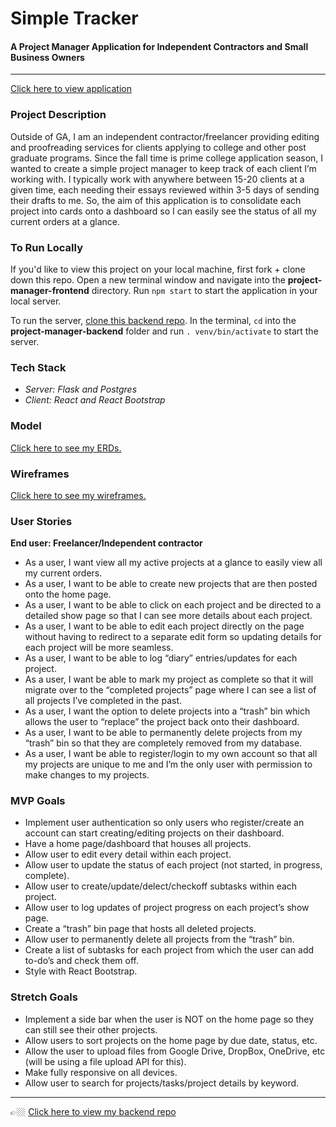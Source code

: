 # Simple Tracker 
#### A Project Manager Application for Independent Contractors and Small Business Owners
---
[Click here to view application](https://projectxmanager.herokuapp.com/)
### Project Description

Outside of GA, I am an independent contractor/freelancer providing editing and proofreading services for clients applying to college and other post graduate programs. Since the fall time is prime college application season, I wanted to create a simple project manager to keep track of each client I’m working with. I typically work with anywhere between 15-20 clients at a given time, each needing their essays reviewed within 3-5 days of sending their drafts to me. So, the aim of this application is to consolidate each project into cards onto a dashboard so I can easily see the status of all my current orders at a glance.  

### To Run Locally 
If you'd like to view this project on your local machine, first fork + clone down this repo. Open a new terminal window and navigate into the **project-manager-frontend** directory. Run ```npm start``` to start the application in your local server. 

To run the server, [clone this backend repo](https://github.com/christinalu3799/project-manager-backend). In the terminal, ```cd``` into the **project-manager-backend** folder and run ```. venv/bin/activate``` to start the server. 

### Tech Stack

- *Server: Flask and Postgres*
- *Client: React and React Bootstrap*

### Model

[Click here to see my ERDs.](https://lucid.app/lucidchart/f53d431a-2ba4-454d-9b82-e45a13fe7176/edit?viewport_loc=-118%2C-367%2C2398%2C1942%2C0_0&invitationId=inv_11cdbe75-a6ea-4a25-a215-bf848e7df2e2)

### Wireframes

[Click here to see my wireframes.](https://www.figma.com/file/MfqSjFRP6Nr0jnDuoS3Urs/GA-CAPSTONE-PROJECT---Project-Manager?node-id=0%3A1)

### User Stories

**End user: Freelancer/Independent contractor**

- As a user, I want view all my active projects at a glance to easily view all my current orders.
- As a user, I want to be able to create new projects that are then posted onto the home page.
- As a user, I want to be able to click on each project and be directed to a detailed show page so that I can see more details about each project.
- As a user, I want to be able to edit each project directly on the page without having to redirect to a separate edit form so updating details for each project will be more seamless.
- As a user, I want to be able to log “diary” entries/updates for each project.
- As a user, I want be able to mark my project as complete so that it will migrate over to the “completed projects” page where I can see a list of all projects I’ve completed in the past.
- As a user, I want the option to delete projects into a “trash” bin which allows the user to “replace” the project back onto their dashboard.
- As a user, I want to be able to permanently delete projects from my “trash” bin so that they are completely removed from my database.
- As a user, I want be able to register/login to my own account so that all my projects are unique to me and I’m the only user with permission to make changes to my projects.

### MVP Goals

- Implement user authentication so only users who register/create an account can start creating/editing projects on their dashboard.
- Have a home page/dashboard that houses all projects.
- Allow user to edit every detail within each project.
- Allow user to update the status of each project (not started, in progress, complete).
- Allow user to create/update/delect/checkoff subtasks within each project.
- Allow user to log updates of project progress on each project’s show page.
- Create a “trash” bin page that hosts all deleted projects.
- Allow user to permanently delete all projects from the “trash” bin.
- Create a list of subtasks for each project from which the user can add to-do’s and check them off.
- Style with React Bootstrap.

### Stretch Goals

- Implement a side bar when the user is NOT on the home page so they can still see their other projects.
- Allow users to sort projects on the home page by due date, status, etc.
- Allow the user to upload files from Google Drive, DropBox, OneDrive, etc (will be using a file upload API for this).
- Make fully responsive on all devices.
- Allow user to search for projects/tasks/project details by keyword.

--- 
👉🏼 [Click here to view my backend repo](https://github.com/christinalu3799/project-manager-backend)